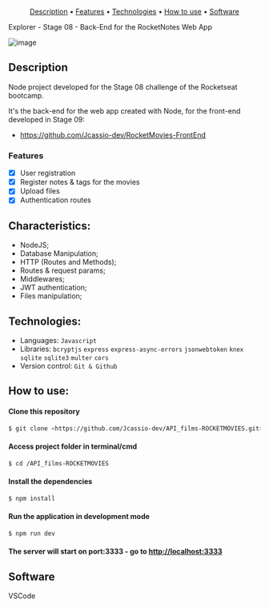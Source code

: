 
<p align="center">
 <a href="#Description">Description</a> •
 <a href="#Features">Features</a> • 
 <a href="#Technologies">Technologies</a> •
 <a href="#How to use">How to use</a> •
 <a href="#Software">Software</a> 
</p>

Explorer - Stage 08 - Back-End for the RocketNotes Web App

![image](https://user-images.githubusercontent.com/62391659/221258411-95739590-d90c-46ec-802c-b54fead7e688.png)

<div id="Description">

## Description
Node project developed for the Stage 08 challenge of the Rocketseat bootcamp.

It's the back-end for the web app created with Node, for the front-end developed in Stage 09:

- https://github.com/Jcassio-dev/RocketMovies-FrontEnd

</div>
<div id="Features">

### Features

- [x] User registration
- [x] Register notes & tags for the movies
- [x] Upload files
- [x] Authentication routes

</div>
<div id="Characteristics">

## Characteristics:
- NodeJS;
- Database Manipulation;
- HTTP (Routes and Methods);
- Routes & request params;
- Middlewares;
- JWT authentication;
- Files manipulation;

</div>
<div id="Technologies">

## Technologies:

- Languages: `Javascript`
- Libraries: `bcryptjs` `express` `express-async-errors` `jsonwebtoken` `knex` `sqlite` `sqlite3` `multer` `cors`
- Version control: `Git & Github`

</div>
<div id="How to use">

## How to use:

#### Clone this repository

```bash
$ git clone <https://github.com/Jcassio-dev/API_films-ROCKETMOVIES.git>
```

#### Access project folder in terminal/cmd

```bash
$ cd /API_films-ROCKETMOVIES
```

#### Install the dependencies

```bash
$ npm install
```

#### Run the application in development mode

```bash
$ npm run dev
```
#### The server will start on port:3333 - go to <http://localhost:3333> 

</div>
<div id="Software">

## Software

VSCode
</div>
